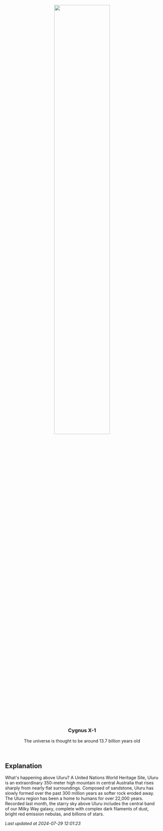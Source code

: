 <p align='center'>
    <img src='https://apod.nasa.gov/apod/image/2407/UluruMilkyWay_Inwood_960.jpg' width='60%' />
    <h3 align="center">Cygnus X-1</h3>
    <p align="center">The universe is thought to be around 13.7 billion years old</p>
</p>
<br/>

Explanation
--
What's happening above Uluru?  A United Nations World Heritage Site, Uluru  is an extraordinary 350-meter high mountain in central Australia that rises sharply from nearly flat surroundings. Composed of sandstone, Uluru has slowly formed over the past 300 million years as softer rock eroded away.  The Uluru region has been a home to humans for over 22,000 years. Recorded  last month, the starry sky above Uluru includes the central band of our Milky Way galaxy, complete with complex dark filaments of dust, bright red emission nebulas, and billions of stars.


*Last updated at 2024-07-29 12:01:23*
